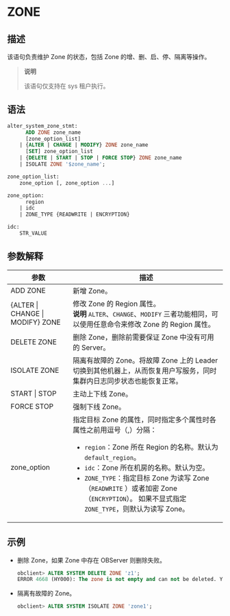 # ZONE

## 描述

该语句负责维护 Zone 的状态，包括 Zone 的增、删、启、停、隔离等操作。

>**说明**
>
>该语句仅支持在 sys 租户执行。

## 语法

```sql
alter_system_zone_stmt:
      ADD ZONE zone_name
      [zone_option_list]
    | {ALTER | CHANGE | MODIFY} ZONE zone_name
      [SET] zone_option_list
    | {DELETE | START | STOP | FORCE STOP} ZONE zone_name
    | ISOLATE ZONE '$zone_name';

zone_option_list:
    zone_option [, zone_option ...]

zone_option:
      region
    | idc
    | ZONE_TYPE {READWRITE | ENCRYPTION}

idc:
    STR_VALUE
```

## 参数解释

|          **参数**      |          **描述**      |
|------------------------|------------------------|
| ADD ZONE                         | 新增 Zone。   |
| {ALTER \| CHANGE \| MODIFY} ZONE | 修改 Zone 的 Region 属性。 <br>**说明**  `ALTER`、`CHANGE`、`MODIFY` 三者功能相同，可以使用任意命令来修改 Zone 的 Region 属性。</br>      |
| DELETE ZONE                      | 删除 Zone，删除前需要保证 Zone 中没有可用的 Server。 |
| ISOLATE ZONE                     | 隔离有故障的 Zone。将故障 Zone 上的 Leader切换到其他机器上，从而恢复用户写服务，同时集群内日志同步状态也能恢复正常。   |
| START \| STOP                    | 主动上下线 Zone。    |
| FORCE STOP                       | 强制下线 Zone。     |
| zone_option                      | 指定目标 Zone 的属性，同时指定多个属性时各属性之前用逗号（,）分隔： <ul><li> `region`：Zone 所在 Region 的名称。默认为 `default_region`。</li>   <li> `idc`：Zone 所在机房的名称。默认为空。</li>   <li> `ZONE_TYPE`：指定目标 Zone 为读写 Zone（`READWRITE` ）或者加密 Zone（`ENCRYPTION`）。 如果不显式指定 `ZONE_TYPE`，则默认为读写 Zone。</li></ul>    |

## 示例

* 删除 Zone，如果 Zone 中存在 OBServer 则删除失败。

  ```sql
  obclient> ALTER SYSTEM DELETE ZONE 'z1';
  ERROR 4668 (HY000): The zone is not empty and can not be deleted. You should delete the servers of the zone. There are 1 servers alive and 0 not alive.
  ```

* 隔离有故障的 Zone。

  ```sql
  obclient> ALTER SYSTEM ISOLATE ZONE 'zone1';
  ```
